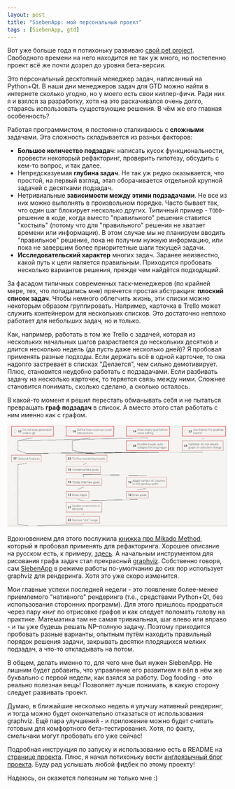 ```yaml
---
layout: post
title: "SiebenApp: мой персональный проект"
tags : [SiebenApp, gtd]
---
```


Вот уже больше года я потихоньку развиваю [свой pet project][SiebenApp].
Свободного времени на него находится не так уж много, но постепенно проект всё же почти дозрел до уровня бета-версии.

Это персональный десктопный менеджер задач, написанный на Python+Qt.
В наши дни менеджеров задач для GTD можно найти в интернете сколько угодно, но у моего есть свои киллер-фичи.
Ради них я и взялся за разработку, хотя на это раскачивался очень долго, стараясь использовать существующие решения.
В чём же его главная особенность?

Работая программистом, я постоянно сталкиваюсь с **сложными** задачами.
Эта сложность складывается из разных факторов:

 * **Большое количество подзадач**: написать кусок функциональности, провести некоторый рефакторинг, проверить гипотезу, обсудить с кем-то вопрос, и так далее.
 * Непредсказуемая **глубина задач**. Не так уж редко оказывается, что простой, на первый взгляд, этап оборачивается отдельной крупной задачей с десятками подзадач.
 * Нетривиальные **зависимости между этими подзадачами**. Не все из них можно выполнять в произвольном порядке. Часто бывает так, что один шаг блокирует несколько других. Типичный пример - `TODO`-решение в коде, когда вместо "правильного" решения ставится "костыль" (потому что для "правильного" решения не хватает времени или информации). В этом случае мы не планируем вводить "правильное" решение, пока не получим нужную информацию, или пока не завершим более приоритетные шаги текущей задачи.
 * **Исследовательский характер** многих задач. Заранее неизвестно, какой путь к цели является правильным. Приходится пробовать несколько вариантов решения, прежде чем найдётся подходящий.

За фасадом типичных современных таск-менеджеров (по крайней мере, тех, что попадались мне) прячется простая абстракция: **плоский список задач**.
Чтобы немного облегчить жизнь, эти списки можно некоторым образом группировать.
Например, карточка в Trello может служить контейнером для нескольких списков.
Это достаточно неплохо работает для небольших задач, но и только.

Как, например, работать в том же Trello с задачей, которая из нескольких начальных шагов разрастается до нескольких десятков и длится несколько недель (да пусть даже несколько дней)?
Я пробовал применять разные подходы.
Если держать всё в одной карточке, то она надолго застревает в списках "Делается", чем сильно демотивирует.
Плюс, становится неудобно работать с подзадачами.
Если разбивать задачу на несколько карточек, то теряется связь между ними.
Сложнее становится понимать, сколько сделано, а сколько осталось.

В какой-то момент я решил перестать обманывать себя и не пытаться превращать **граф подзадач** в список.
А вместо этого стал работать с ним именно как с графом.

![пример реального графа](/images/siebenapp/example.jpg)

Вдохновением для этого послужила [книжка про Mikado Method][MikadoMethod], который я пробовал применять для рефакторинга.
Хорошее описание на русском есть, к примеру, [здесь](http://www.maxshulga.ru/2012/03/mikado-legacy-code.html).
А начальным инструментом для рисования графа задач стал прекрасный [graphviz][graphviz].
Собственно говоря, сам [SiebenApp][SiebenApp] в режиме работы по-умолчанию до сих пор использует graphviz для рендеринга.
Хотя это уже скоро изменится.

Мои главные успехи последней недели - это появление более-менее приемлемого "нативного" рендеринга (т.е., средствами Python+Qt, без использования сторонних программ).
Для этого пришлось продраться через пару книг по отрисовке графов и как следует поломать голову на практике.
Математика там не самая тривиальная, шаг влево или вправо - и ты уже будешь решать NP-полную задачу.
Поэтому приходится пробовать разные варианты, опытным путём находить правильный порядок решения задачи, закрывать десятки плодящихся мелких подзадач, а что-то откладывать на потом.

В общем, делать именно то, для чего мне был нужен SiebenApp.
Не лишним будет добавить, что управление его развитием я вёл в нём же буквально с первой недели, как взялся за работу.
Dog fooding - это реально полезная вещь!
Позволяет лучше понимать, в какую сторону следует развивать проект.

Думаю, в ближайшие несколько недель я улучшу нативный рендеринг, и тогда можно будет окончательно отказаться от использования graphviz.
Ещё пара улучшений - и приложение можно будет считать готовым для комфортного бета-тестирования.
Хотя, по факту, смельчаки могут пробовать его уже сейчас!

Подробная инструкция по запуску и использованию есть в README на [странице проекта][SiebenApp].
Плюс, я начал потихоньку вести [англоязычный блог проекта][blog].
Буду рад услышать любой фидбек по этому проекту!

Надеюсь, он окажется полезным не только мне :)

[SiebenApp]: https://github.com/ahitrin/SibenApp
[MikadoMethod]: https://www.manning.com/books/the-mikado-method
[graphviz]: http://www.graphviz.org
[blog]: https://ahitrin.github.io/SiebenApp
